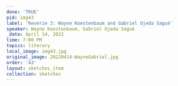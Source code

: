 ```yaml
---
done: 'TRUE'
pid: img43
label: 'Reverie 3: Wayne Koestenbaum and Gabriel Ojeda Sagué'
speaker: Wayne Koestenbaum, Gabriel Ojeda Sagué
_date: April 14, 2022
time: 7:00 PM
topics: literary
local_image: img43.jpg
original_image: 20220414-WayneGabriel.jpg
order: '43'
layout: sketches_item
collection: sketches
---
```

